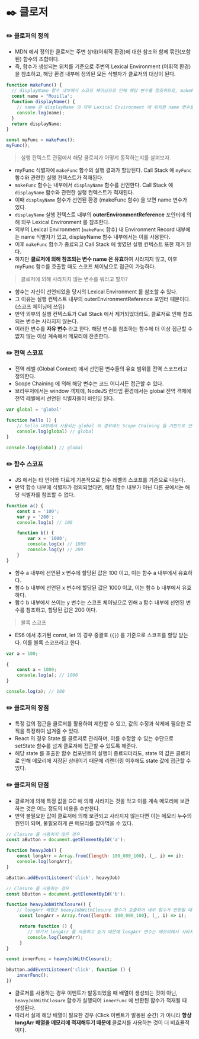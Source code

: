 # ✒️ 클로저

### ✏️ 클로저의 정의

- MDN 에서 정의한 클로저는 주변 상태(어휘적 환경)에 대한 참조와 함께 묶인(포함된) 함수의 조합이다.
- 즉, 함수가 생성되는 위치를 기준으로 주변의 Lexical Environment (어휘적 환경) 을 참조하고, 해당 환경 내부에 정의된 모든 식별자가 클로저의 대상이 된다.

```js
function makeFunc() {
  // displayName 함수 내부에서 스코프 체이닝으로 인해 해당 변수를 참조하므로, makeFunc 함수가 종료되어 실행 컨텍스트에서 사라져도 변수는 사라지지 않는다.
  const name = "Mozilla";
  function displayName() {
    // name 은 displayName 의 외부 Lexical Environment 에 위치한 name 변수를 참조한다.
    console.log(name);
  }
  return displayName;
}

const myFunc = makeFunc();
myFunc();
```

> 실행 컨텍스트 관점에서 해당 클로저가 어떻게 동작하는지를 살펴보자.

- myFunc 식별자에 `makeFunc` 함수의 실행 결과가 할당된다. Call Stack 에 `myFunc` 함수와 관련한 실행 컨텍스트가 적재된다.
- `makeFunc` 함수는 내부에서 `displayName` 함수를 선언한다. Call Stack 에 `displayName` 함수와 관련한 실행 컨텍스트가 적재된다.
- 이때 `displayName` 함수가 선언된 환경 (makeFunc 함수) 을 보면 name 변수가 있다.
- `displayName` 실행 컨텍스트 내부의 **outerEnvironmentReference** 포인터에 의해 외부 Lexical Environment 를 참조한다.
- 외부의 Lexical Environment (`makeFunc` 함수) 내 Environment Record 내부에는 name 식별자가 있고, displayName 함수 내부에서는 이를 사용한다.
- 이후 `makeFunc` 함수가 종료되고 Call Stack 에 쌓였던 실행 컨텍스트 또한 제거 된다.
- 하지만 **클로저에 의해 참조되는 변수 name 은 유효**하여 사라지지 않고, 이후 myFunc 함수를 호출할 때도 스코프 체이닝으로 접근이 가능하다.

> 클로저에 의해 사라지지 않는 변수를 뭐라고 할까?

- 함수는 자신이 선언되었을 당시의 Lexical Environment 를 참조할 수 있다.
- 그 이유는 실행 컨텍스트 내부의 outerEnvironmentReference 포인터 때문이다. (스코프 체이닝에 쓰임)
- 만약 외부의 실행 컨텍스트가 Call Stack 에서 제거되었더라도, 클로저로 인해 참조되는 변수는 사라지지 않는다. 
- 이러한 변수를 **자유 변수** 라고 한다. 해당 변수를 참조하는 함수에 더 이상 접근할 수 없지 않는 이상 계속해서 메모리에 잔존한다.


### ✏️  전역 스코프

- 전역 레벨 (Global Context) 에서 선언된 변수들의 유효 범위를 전역 스코프라고 정의한다.
- Scope Chaining 에 의해 해당 변수는 코드 어디서든 접근할 수 있다.
- 브라우저에서는 window 객체에, NodeJS 런타임 환경에서는 global 전역 객체에 전역 레벨에서 선언된 식별자들이 바인딩 된다.

```js
var global = 'global'

function hello () {
    // hello 내부에서 사용되는 global 의 경우에도 Scope Chaining 을 기반으로 전역 컨텍스트에 정의된 global 변수를 참조한다.
    console.log(global) // global
}

console.log(global) // global

```

### ✏️  함수 스코프

- JS 에서는 타 언어와 다르게 기본적으로 함수 레벨의 스코프를 기준으로 나눈다.
- 만약 함수 내부에 식별자가 정의되었다면, 해당 함수 내부가 아닌 다른 곳에서는 해당 식별자를 참조할 수 없다.

```js
function a() {
    const x = '100';
    var y = '200';
    console.log(x) // 100

    function b() {
        var x = '1000';
        console.log(x) // 1000
        console.log(y) // 200
    }
}
```

- 함수 a 내부에 선언된 x 변수에 할당된 값은 100 이고, 이는 함수 a 내부에서 유효하다.
- 함수 b 내부에 선언된 x 변수에 할당된 값은 1000 이고, 이는 함수 b 내부에서 유효하다.
- 함수 b 내부에서 쓰이는 y 변수는 스코프 체이닝으로 인해 a 함수 내부에 선언된 변수를 참조하고, 할당된 값은 200 이다.

> 블록 스코프

- ES6 에서 추가된 const, let 의 경우 중괄호 (`{}`) 를 기준으로 스코프를 할당 받는다. 이를 블록 스코프라고 한다.

```js
var a = 100;

{
    const a = 1000;
    console.log(a); // 1000
}

console.log(a); // 100
```


### ✏️ 클로저의 장점

- 특정 값의 접근을 클로저를 활용하여 제한할 수 있고, 값의 수정과 삭제에 필요한 로직을 특정하여 넘겨줄 수 있다.
- React 의 경우 State 를 클로저로 관리하며, 이를 수정할 수 있는 수단으로 setState 함수를 넘겨 클로저에 접근할 수 있도록 해준다.
- 해당 state 를 호출한 함수 컴포넌트의 실행이 종료되더라도, state 의 값은 클로저로 인해 메모리에 저장된 상태이기 때문에 리렌더링 이후에도 state 값에 접근할 수 있다.


### ✏️ 클로저의 단점

- 클로저에 의해 특정 값을 GC 에 의해 사라지는 것을 막고 이를 계속 메모리에 보관하는 것은 어느 정도의 비용을 수반한다.
- 만약 불필요한 값이 클로저에 의해 보관되고 사라지지 않는다면 이는 메모리 누수의 원인이 되며, 불필요하게 큰 메모리를 잡아먹을 수 있다.

```js 
// Closure 를 사용하지 않은 경우
const aButton = document.getElementById('a');

function heavyJob() {
    const longArr = Array.from({length: 100_000_100}, (_, i) => i);
    console.log(longArr);
}

aButton.addEventListener('click', heavyJob)

// Closure 를 사용하는 경우
const bButton = document.getElementById('b');

function heavyJobWithClosure() {
    // longArr 배열은 heavyJobWithClosure 함수가 호출되어 내부 함수가 반환될 때 참조되며, 메모리에서 사라지지 않는다.
     const longArr = Array.from({length: 100_000_100}, (_, i) => i);

     return function () {
        // 여기서 longArr 를 사용하고 있기 때문에 longArr 변수는 메모리에서 사라지지 않는다.
        console.log(longArr);
     }
}

const innerFunc = heavyJobWithClosure();

bButton.addEventListener('click', function () {
    innerFunc();
})
```

- 클로저를 사용하는 경우 이벤트가 발동되었을 때 배열이 생성되는 것이 아닌, `heavyJobWithClosure` 함수가 실행되어 `innerFunc` 에 반환된 함수가 적재될 때 생성된다.
- 따라서 실제 해당 배열이 필요한 경우 (Click 이벤트가 발동된 순간) 가 아니라 **항상 longArr 배열을 메모리에 적재해두기 때문에** 클로저를 사용하는 것이 더 비효율적이다.
